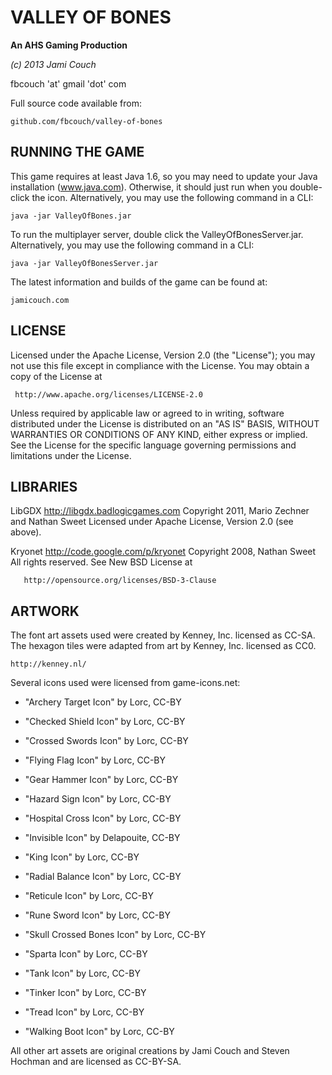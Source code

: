 # VALLEY OF BONES #

**An AHS Gaming Production**

_(c) 2013 Jami Couch_

fbcouch 'at' gmail 'dot' com

Full source code available from:
	
	github.com/fbcouch/valley-of-bones

## RUNNING THE GAME ##

This game requires at least Java 1.6, so you may need to update your Java installation (www.java.com).
Otherwise, it should just run when you double-click the icon.
Alternatively, you may use the following command in a CLI:

	java -jar ValleyOfBones.jar
	
To run the multiplayer server, double click the ValleyOfBonesServer.jar.
Alternatively, you may use the following command in a CLI:

    java -jar ValleyOfBonesServer.jar

The latest information and builds of the game can be found at:

    jamicouch.com

## LICENSE ##

Licensed under the Apache License, Version 2.0 (the "License");
you may not use this file except in compliance with the License.
You may obtain a copy of the License at

     http://www.apache.org/licenses/LICENSE-2.0

Unless required by applicable law or agreed to in writing, software
distributed under the License is distributed on an "AS IS" BASIS,
WITHOUT WARRANTIES OR CONDITIONS OF ANY KIND, either express or implied.
See the License for the specific language governing permissions and
limitations under the License.

## LIBRARIES ##

LibGDX		http://libgdx.badlogicgames.com
Copyright 2011, Mario Zechner and Nathan Sweet
Licensed under Apache License, Version 2.0 (see above).

Kryonet		http://code.google.com/p/kryonet
Copyright 2008, Nathan Sweet
All rights reserved.
See New BSD License at 

	   http://opensource.org/licenses/BSD-3-Clause

## ARTWORK ##

The font art assets used were created by Kenney, Inc. licensed as CC-SA.
The hexagon tiles were adapted from art by Kenney, Inc. licensed as CC0.

	http://kenney.nl/

	
Several icons used were licensed from game-icons.net:

- "Archery Target Icon" by Lorc, CC-BY

- "Checked Shield Icon" by Lorc, CC-BY

- "Crossed Swords Icon" by Lorc, CC-BY

- "Flying Flag Icon" by Lorc, CC-BY

- "Gear Hammer Icon" by Lorc, CC-BY

- "Hazard Sign Icon" by Lorc, CC-BY

- "Hospital Cross Icon" by Lorc, CC-BY

- "Invisible Icon" by Delapouite, CC-BY

- "King Icon" by Lorc, CC-BY

- "Radial Balance Icon" by Lorc, CC-BY

- "Reticule Icon" by Lorc, CC-BY

- "Rune Sword Icon" by Lorc, CC-BY  

- "Skull Crossed Bones Icon" by Lorc, CC-BY

- "Sparta Icon" by Lorc, CC-BY

- "Tank Icon" by Lorc, CC-BY

- "Tinker Icon" by Lorc, CC-BY

- "Tread Icon" by Lorc, CC-BY

- "Walking Boot Icon" by Lorc, CC-BY

All other art assets are original creations by Jami Couch and Steven Hochman and are licensed as CC-BY-SA.



